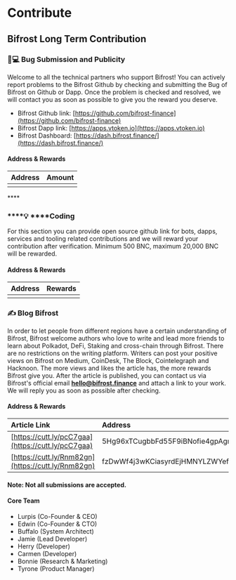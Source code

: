 # Contribute

## Bifrost Long Term Contribution 

### 👨💻 Bug Submission and Publicity

Welcome to all the technical partners who support Bifrost! You can actively report problems to the Bifrost Github by checking and submitting the Bug of Bifrost on Github or Dapp. Once the problem is checked and resolved, we will contact you as soon as possible to give you the reward you deserve. 

* Bifrost Github link: [https://github.com/bifrost-finance](https://github.com/bifrost-finance) 
* Bifrost Dapp link: [https://apps.vtoken.io](https://apps.vtoken.io)
* Bifrost Dashboard: [https://dash.bifrost.finance/](https://dash.bifrost.finance/)

#### Address & Rewards

| Address | Amount |
| :--- | :--- |
|  |  |

\*\*\*\*

### \*\*\*\*💡 ****Coding

For this section you can provide open source github link for bots, dapps, services and tooling related contributions and we will reward your contribution after verification. Minimum 500 BNC, maximum 20,000 BNC will be rewarded.

#### Address & Rewards

| Address | Rewards |
| :--- | :--- |
|  |  |



### ✍ Blog Bifrost

In order to let people from different regions have a certain understanding of Bifrost, Bifrost welcome authors who love to write and lead more friends to learn about Polkadot, DeFi, Staking and cross-chain through Bifrost. There are no restrictions on the writing platform. Writers can post your positive views on Bifrost on Medium, CoinDesk, The Block, Cointelegraph and Hacknoon. The more views and likes the article has, the more rewards Bifrost give you. After the article is published, you can contact us via Bifrost's official email [**hello@bifrost.finance**](mailto:hello@bifrost.finance) and attach a link to your work. We will reply you as soon as possible after checking. 

#### Address & Rewards

| Article Link | Address | Amount |
| :--- | :--- | :--- |
| [https://cutt.ly/pcC7gaa](https://cutt.ly/pcC7gaa) | 5Hg96xTCugbbFd55F9iBNofie4gpAgmJUVGd8nRL5vqCPCSp | 20 BNC |
| [https://cutt.ly/Rnm82gn](https://cutt.ly/Rnm82gn) | fzDwWf4j3wKCiasyrdEjHMNYLZWYefyXgCMS7t8jdVcTYEF | 40 BNC |

#### Note: Not all submissions are accepted.





#### Core Team

* Lurpis \(Co-Founder & CEO\)
* Edwin \(Co-Founder & CTO\)
* Buffalo \(System Architect\)
* Jamie \(Lead Developer\)
* Herry \(Developer\)
* Carmen \(Developer\)
* Bonnie \(Research & Marketing\)
* Tyrone \(Product Manager\)

